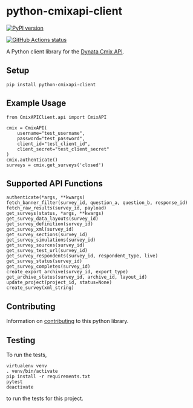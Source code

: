 # python-cmixapi-client

[![PyPI version](https://badge.fury.io/py/python-cmixapi-client.svg)](https://pypi.org/project/python-cmixapi-client/)

<a href="https://github.com/dynata/python-cmixapi-client/actions"><img alt="GitHub Actions status" src="https://github.com/dynata/python-cmixapi-client/workflows/python-tests/badge.svg"></a>

A Python client library for the [Dynata Cmix API](https://wiki2.criticalmix.net/display/CA/Getting+started).

## Setup

    pip install python-cmixapi-client

## Example Usage

    from CmixAPIClient.api import CmixAPI

    cmix = CmixAPI(
        username="test_username",
        password="test_password",
        client_id="test_client_id",
        client_secret="test_client_secret"
    )
    cmix.authenticate()
    surveys = cmix.get_surveys('closed')

## Supported API Functions

    authenticate(*args, **kwargs)
    fetch_banner_filter(survey_id, question_a, question_b, response_id)
    fetch_raw_results(survey_id, payload)
    get_surveys(status, *args, **kwargs)
    get_survey_data_layouts(survey_id)
    get_survey_definition(survey_id)
    get_survey_xml(survey_id)
    get_survey_sections(survey_id)
    get_survey_simulations(survey_id)
    get_survey_sources(survey_id)
    get_survey_test_url(survey_id)
    get_survey_respondents(survey_id, respondent_type, live)
    get_survey_status(survey_id)
    get_survey_completes(survey_id)
    create_export_archive(survey_id, export_type)
    get_archive_status(survey_id, archive_id, layout_id)
    update_project(project_id, status=None)
    create_survey(xml_string)

## Contributing

Information on [contributing](https://github.com/dynata/python-cmixapi-client/blob/dev/CONTRIBUTING.md) to this python library.

## Testing

To run the tests,

    virtualenv venv
    . venv/bin/activate
    pip install -r requirements.txt
    pytest
    deactivate

to run the tests for this project.

